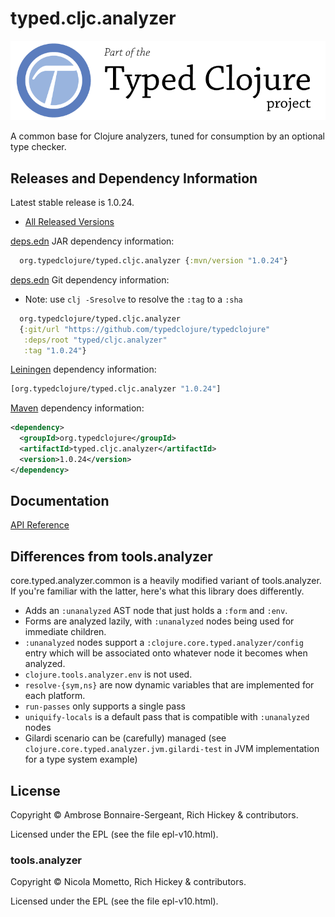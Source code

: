 <!-- DO NOT EDIT! Instead, edit `dev/resources/root-templates/typed/cljc.analyzer/README.md` and run `./script/regen-selmer.sh` -->
# typed.cljc.analyzer

<a href='https://typedclojure.org'><img src='images/part-of-typed-clojure-project.png'></a>

A common base for Clojure analyzers, tuned for consumption by an optional type checker.

## Releases and Dependency Information

Latest stable release is 1.0.24.

* [All Released Versions](https://clojars.org/org.typedclojure/typed.cljc.analyzer)

[deps.edn](https://clojure.org/reference/deps_and_cli) JAR dependency information:

```clj
  org.typedclojure/typed.cljc.analyzer {:mvn/version "1.0.24"}
```

[deps.edn](https://clojure.org/reference/deps_and_cli) Git dependency information:

- Note: use `clj -Sresolve` to resolve the `:tag` to a `:sha`

```clj
  org.typedclojure/typed.cljc.analyzer
  {:git/url "https://github.com/typedclojure/typedclojure"
   :deps/root "typed/cljc.analyzer"
   :tag "1.0.24"}
```

[Leiningen](https://github.com/technomancy/leiningen) dependency information:

```clojure
[org.typedclojure/typed.cljc.analyzer "1.0.24"]
```

[Maven](https://maven.apache.org/) dependency information:

```XML
<dependency>
  <groupId>org.typedclojure</groupId>
  <artifactId>typed.cljc.analyzer</artifactId>
  <version>1.0.24</version>
</dependency>
```

## Documentation

[API Reference](https://api.typedclojure.org/latest/typed.cljc.analyzer/index.html)

## Differences from tools.analyzer

core.typed.analyzer.common is a heavily modified variant of tools.analyzer.
If you're familiar with the latter, here's what this library does differently.

- Adds an `:unanalyzed` AST node that just holds a `:form` and `:env`.
- Forms are analyzed lazily, with `:unanalyzed` nodes being used for immediate children.
- `:unanalyzed` nodes support a `:clojure.core.typed.analyzer/config` entry which will be associated
  onto whatever node it becomes when analyzed.
- `clojure.tools.analyzer.env` is not used.
- `resolve-{sym,ns}` are now dynamic variables that are implemented for each platform.
- `run-passes` only supports a single pass
- `uniquify-locals` is a default pass that is compatible with `:unanalyzed` nodes
- Gilardi scenario can be (carefully) managed (see `clojure.core.typed.analyzer.jvm.gilardi-test` in JVM implementation
  for a type system example)

## License

Copyright © Ambrose Bonnaire-Sergeant, Rich Hickey & contributors.

Licensed under the EPL (see the file epl-v10.html).

### tools.analyzer

Copyright © Nicola Mometto, Rich Hickey & contributors.

Licensed under the EPL (see the file epl-v10.html).
